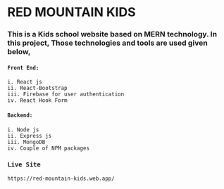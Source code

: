 # RED MOUNTAIN KIDS

### This is a Kids school website based on MERN technology. In this project, Those technologies and tools are used given below,

#### `Front End:`
    i. React js
    ii. React-Bootstrap
    iii. Firebase for user authentication
    iv. React Hook Form

#### `Backend: `
    i. Node js
    ii. Express js
    iii. MongoDB
    iv. Couple of NPM packages


### `Live Site`

    https://red-mountain-kids.web.app/





<!-- [https://red-mountain-kids.web.app/](https://red-mountain-kids.web.app/) -->
